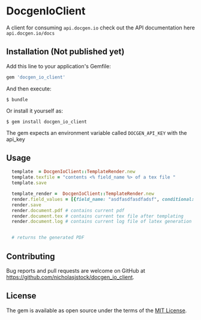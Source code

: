 # DocgenIoClient

A client for consuming `api.docgen.io` check out the API documentation here `api.docgen.io/docs`



## Installation (Not published yet)

Add this line to your application's Gemfile:

```ruby
gem 'docgen_io_client'
```

And then execute:

    $ bundle

Or install it yourself as:

    $ gem install docgen_io_client

The gem expects an environment variable called `DOCGEN_API_KEY` with the api_key

## Usage

```ruby
  template  = DocgenIoClient::TemplateRender.new
  template.texfile = "contents <% field_name %> of a tex file "
  template.save

  template_render =  DocgenIoClient::TemplateRender.new
  render.field_values = [{field_name: "asdfasdfasdfadsf", conditional: false}]
  render.save
  render.document.pdf # contains current pdf
  render.document.tex # contains current tex file after templating
  render.document.log # contains current log file of latex generation


  # returns the generated PDF
```

## Contributing

Bug reports and pull requests are welcome on GitHub at https://github.com/nicholasjstock/docgen_io_client.


## License

The gem is available as open source under the terms of the [MIT License](http://opensource.org/licenses/MIT).
